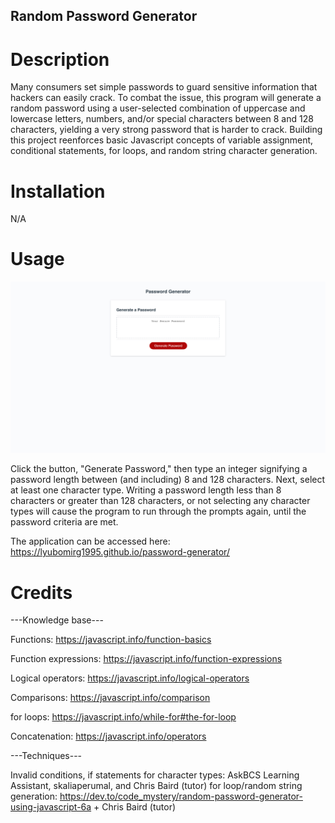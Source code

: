 ## Random Password Generator

# Description

Many consumers set simple passwords to guard sensitive information that hackers can easily crack. To combat the issue, this program will generate a random password using a user-selected combination of uppercase and lowercase letters, numbers, and/or special characters between 8 and 128 characters, yielding a very strong password that is harder to crack. Building this project reenforces basic Javascript concepts of variable assignment, conditional statements, for loops, and random string character generation. 

# Installation

N/A

# Usage

![alt text](./assets/images/password-generator.png)

Click the button, "Generate Password," then type an integer signifying a password length between (and including) 8 and 128 characters. Next, select at least one character type. Writing a password length less than 8 characters or greater than 128 characters, or not selecting any character types will cause the program to run through the prompts again, until the password criteria are met. 

The application can be accessed here: https://lyubomirg1995.github.io/password-generator/

# Credits

---Knowledge base---

Functions: https://javascript.info/function-basics

Function expressions: https://javascript.info/function-expressions

Logical operators: https://javascript.info/logical-operators

Comparisons: https://javascript.info/comparison

for loops: https://javascript.info/while-for#the-for-loop

Concatenation: https://javascript.info/operators

---Techniques---

Invalid conditions, if statements for character types: AskBCS Learning Assistant, skaliaperumal, and Chris Baird (tutor)
for loop/random string generation: https://dev.to/code_mystery/random-password-generator-using-javascript-6a + Chris Baird (tutor)




